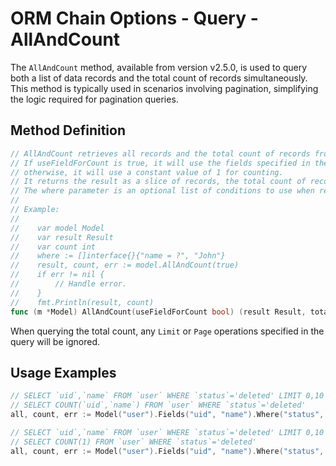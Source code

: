 # ORM Chain Options - Query - AllAndCount

The `AllAndCount` method, available from version v2.5.0, is used to query both a list of data records and the total count of records simultaneously. This method is typically used in scenarios involving pagination, simplifying the logic required for pagination queries.

## Method Definition

```go
// AllAndCount retrieves all records and the total count of records from the model.
// If useFieldForCount is true, it will use the fields specified in the model for counting;
// otherwise, it will use a constant value of 1 for counting.
// It returns the result as a slice of records, the total count of records, and an error if any.
// The where parameter is an optional list of conditions to use when retrieving records.
//
// Example:
//
//    var model Model
//    var result Result
//    var count int
//    where := []interface{}{"name = ?", "John"}
//    result, count, err := model.AllAndCount(true)
//    if err != nil {
//        // Handle error.
//    }
//    fmt.Println(result, count)
func (m *Model) AllAndCount(useFieldForCount bool) (result Result, totalCount int, err error)
```

When querying the total count, any `Limit` or `Page` operations specified in the query will be ignored.

## Usage Examples

```go
// SELECT `uid`,`name` FROM `user` WHERE `status`='deleted' LIMIT 0,10
// SELECT COUNT(`uid`,`name`) FROM `user` WHERE `status`='deleted'
all, count, err := Model("user").Fields("uid", "name").Where("status", "deleted").Limit(0, 10).AllAndCount(true)

// SELECT `uid`,`name` FROM `user` WHERE `status`='deleted' LIMIT 0,10
// SELECT COUNT(1) FROM `user` WHERE `status`='deleted'
all, count, err := Model("user").Fields("uid", "name").Where("status", "deleted").Limit(0, 10).AllAndCount(false)
```
